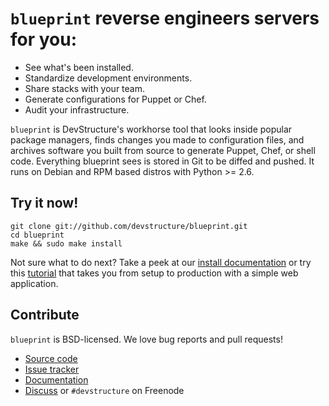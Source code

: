 # `blueprint` reverse engineers servers for you:

* See what's been installed.
* Standardize development environments.
* Share stacks with your team.
* Generate configurations for Puppet or Chef.
* Audit your infrastructure.

`blueprint` is DevStructure's workhorse tool that looks inside popular package managers, finds changes you made to configuration files, and archives software you built from source to generate Puppet, Chef, or shell code.  Everything blueprint sees is stored in Git to be diffed and pushed.  It runs on Debian and RPM based distros with Python >= 2.6.

## Try it now!

	git clone git://github.com/devstructure/blueprint.git
	cd blueprint
	make && sudo make install

Not sure what to do next?  Take a peek at our [install documentation](http://devstructure.github.com/blueprint/) or try this [tutorial](http://devstructure.com/tutorial.html) that takes you from setup to production with a simple web application.

## Contribute

`blueprint` is BSD-licensed.  We love bug reports and pull requests!

* [Source code](https://github.com/devstructure/blueprint)
* [Issue tracker](https://github.com/devstructure/blueprint/issues)
* [Documentation](http://devstructure.github.com/blueprint/)
* [Discuss](https://groups.google.com/forum/#!forum/blueprint-users) or `#devstructure` on Freenode
